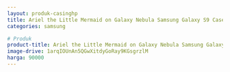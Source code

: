 ```yaml
---
layout: produk-casinghp
title: Ariel the Little Mermaid on Galaxy Nebula Samsung Galaxy S9 Case
categories: samsung

# Produk
product-title: Ariel the Little Mermaid on Galaxy Nebula Samsung Galaxy S9 Case
image-drive: 1arqIOUnAn5QGwXitdyGoRay9KGsgrzlM
harga: 90000
---
```

